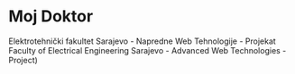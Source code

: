 # Moj Doktor
Elektrotehnički fakultet Sarajevo - Napredne Web Tehnologije - Projekat
Faculty of Electrical Engineering Sarajevo - Advanced Web Technologies - Project)
